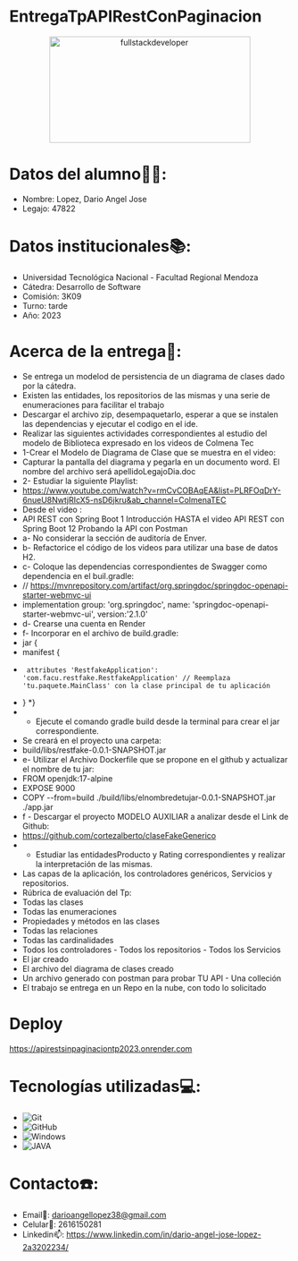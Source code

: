# EntregaTpAPIRestConPaginacion

 <p align="center">
     <img
         src="https://media.giphy.com/media/2IudUHdI075HL02Pkk/giphy.gif"
         alt="fullstackdeveloper"
         width="360px"
         height="190px"
        align="center"
    />
 </p>

# Datos del alumno👨‍🎓:

* Nombre: Lopez, Dario Angel Jose
* Legajo: 47822

# Datos institucionales📚:

* Universidad Tecnológica Nacional - Facultad Regional Mendoza
* Cátedra: Desarrollo de Software
* Comisión: 3K09
* Turno: tarde
* Año: 2023

# Acerca de la entrega💾:

* Se entrega un modelod de persistencia de un diagrama de clases dado por la cátedra.
* Existen las entidades, los repositorios de las mismas y una serie de enumeraciones para facilitar el trabajo
* Descargar el archivo zip, desempaquetarlo, esperar a que se instalen las dependencias y ejecutar el codigo en el ide.
* Realizar las siguientes actividades correspondientes al estudio del modelo de Biblioteca expresado en los videos de Colmena Tec
* 1-Crear el Modelo de Diagrama de Clase que se muestra en el video:
* Capturar la pantalla del diagrama y pegarla en un documento word. El nombre del archivo será apellidoLegajoDia.doc
* 2- Estudiar la siguiente Playlist:
* https://www.youtube.com/watch?v=rmCvCOBAqEA&list=PLRFOqDrY-6nueU8NwtjRIcX5-nsD6jkru&ab_channel=ColmenaTEC
* Desde el video :
* API REST con Spring Boot 1 Introducción HASTA el video  API REST con Spring Boot 12 Probando la API con Postman
* a-  No considerar la sección de auditoría de Enver.
* b- Refactorice el código  de los videos para utilizar una base de datos H2.
* c- Coloque las dependencias correspondientes de Swagger como dependencia en el buil.gradle:
* // https://mvnrepository.com/artifact/org.springdoc/springdoc-openapi-starter-webmvc-ui
* implementation group: 'org.springdoc', name: 'springdoc-openapi-starter-webmvc-ui', version:'2.1.0'
* d- Crearse una cuenta en Render
* f- Incorporar en el archivo de build.gradle:
* jar {
*    manifest {
*      attributes 'RestfakeApplication': 'com.facu.restfake.RestfakeApplication' // Reemplaza 'tu.paquete.MainClass' con la clase principal de tu aplicación
*   }
*}
* - Ejecute el comando gradle build  desde la terminal para crear el jar correspondiente.
* Se creará en el proyecto una carpeta:
* build/libs/restfake-0.0.1-SNAPSHOT.jar
* e-  Utilizar el Archivo Dockerfile que se propone en el github y actualizar el nombre de tu jar:
* FROM openjdk:17-alpine
* EXPOSE 9000
* COPY --from=build ./build/libs/elnombredetujar-0.0.1-SNAPSHOT.jar ./app.jar
* f - Descargar el proyecto MODELO AUXILIAR  a analizar desde el Link de Github:
* https://github.com/cortezalberto/claseFakeGenerico
* - Estudiar las entidadesProducto y Rating correspondientes y realizar la interpretación de las mismas.
* Las capas de la aplicación, los controladores genéricos, Servicios y repositorios.
* Rúbrica de evaluación del Tp:
*  Todas las clases
*  Todas las enumeraciones
*  Propiedades y métodos en las clases
*  Todas las relaciones 
* Todas las cardinalidades
* Todos los controladores - Todos los repositorios - Todos los Servicios
* El jar creado 
* El archivo del diagrama de clases creado
* Un archivo generado con postman para probar TU API - Una colleción
* El trabajo se entrega en un Repo en la nube, con todo lo solicitado

# Deploy

https://apirestsinpaginaciontp2023.onrender.com

# Tecnologías utilizadas💻:

* ![Git](https://img.shields.io/badge/git-%23F05033.svg?style=for-the-badge&logo=git&logoColor=white)
* ![GitHub](https://img.shields.io/badge/github-%23121011.svg?style=for-the-badge&logo=github&logoColor=white)
* ![Windows](https://img.shields.io/badge/Windows-0078D6?style=for-the-badge&logo=windows&logoColor=white)
* ![JAVA](https://img.shields.io/badge/Java-ED8B00?style=for-the-badge&logo=openjdk&logoColor=white)

# Contacto☎️:

* Email📩: darioangellopez38@gmail.com
* Celular📲: 2616150281
* Linkedin📫: https://www.linkedin.com/in/dario-angel-jose-lopez-2a3202234/
